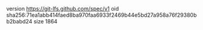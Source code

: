 version https://git-lfs.github.com/spec/v1
oid sha256:71ea1abb414faed8ba970faa6933f2469b44e5bd27a958a76f29380bb2babd24
size 1864
